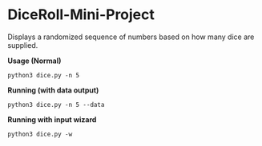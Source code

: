 # DiceRoll-Mini-Project
Displays a randomized sequence of numbers based on how many dice are supplied.

**Usage (Normal)**
```
python3 dice.py -n 5
```

**Running (with data output)**
```
python3 dice.py -n 5 --data
```

**Running with input wizard**
```
python3 dice.py -w
```
